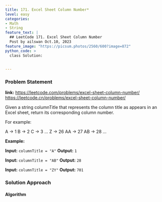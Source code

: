 ```yaml
---
title: 171. Excel Sheet Column Number*
level: easy
categories:
- Math
- String
feature_text: |
  ## LeetCode 171. Excel Sheet Column Number
  Post by ailswan Oct.10, 2023
feature_image: "https://picsum.photos/2560/600?image=872"
python_code: >
  class Solution:
        
   
---
```


### Problem Statement
**link:**
https://leetcode.com/problems/excel-sheet-column-number/
https://leetcode.cn/problems/excel-sheet-column-number/
 
Given a string columnTitle that represents the column title as appears in an Excel sheet, return its corresponding column number.

For example:

A -> 1
B -> 2
C -> 3
...
Z -> 26
AA -> 27
AB -> 28 
...


**Example:**

**Input:** `columnTitle = "A"`
**Output:** `1`
 
**Input:** `columnTitle = "AB"`
**Output:** `28`

**Input:** `columnTitle = "ZY"`
**Output:** `701`
 

### Solution Approach
 
#### Algorithm
 